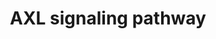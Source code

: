 ---
annotations:
- type: Pathway Ontology
  value: Gas6 - Axl signaling axis
- type: Pathway Ontology
  value: signaling pathway
authors:
- Keshav
- Khanspers
- Rex D A B
- DeSl
- Egonw
description: Axl is a transmembrane protein comes under TAM (Tyro3,Axl and Mertk)
  family of receptor tyrosine kinase (RTK). It is first identified as transforming
  gene, isolated from primary human myeloid leukemia cells. Axl gene is located in
  chromosome 19, at 19q13.1 , which encodes 894 amino acids with molecular weight
  range between 100 and 140kDa. Axl receptor is having extracellular, transmembrane
  and an intracellular domain. Extra cellular domain contains two immunoglobulin like
  (IgL) and fibronectin type-III (FN III) like domain with a single pass transmembrane
  domain. An intracellular protein tyrosine kinase domain contains total six phosphorylation
  sites, among them three phosphorylation sites were found in N-terminal domain such
  as Tyr 779 , Tyr 821 and Tyr 866 and other three sites were found in C-terminal
  domain such as Tyr 698 , Tyr 702 , Tyr 703 which are getting autophosphorlyated
  to accomplish their complete functions of subsequent kinase activity. Axl activation
  is mediated by a ligand growth arrest-specific protein 6 (Gas6). The activation
  of Axl can also occur through ligand independent in response to ROS which mainly
  occurs during oxidative stress and overexpression of Axl. Axl receptor is extensively
  expressed in various tissues such as brain, heart, liver, bone marrow, neurons and
  vascular tissues. The aberrant expression as well as prolonged activation of Axl
  has been reported in various disease conditions such as cancer, chronic immune disorders
  and cardiovascular diseases. The Axl receptor is a class of protein that transfer
  signals from the extracellular matrix into the cytoplasm and results in various
  signaling pathways through its downstream substrates. This regulates various physiological
  processes including cell proliferation, survival, motility, aggregation and anti-inflammation.
  The Axl receptor activation contributes various down signaling pathways including
  PI3K/AKT, MAPK/ERK, JAK/STAT, and PI3K/AKT/mTOR. Axl ligand independent activation
  also induces AKT and MAPK signaling pathways and regulates EMT, which are mainly
  involved in cell proliferation, migration and survival of colorectal cancer. However,
  it has a major concern in biomedical importance, comprehensive detail about Axl
  mediated signaling pathway is still unavailable in the publically available pathway
  resources. Therefore, we systematically developed an integrated pathway map of Axl
  signaling. The pathway map was developed through literature mining from published
  literature data based on manual annotation guidelines adapted from Netpath (curated
  resource of signal transduction pathways in humans). In the present study, PubMed
  search using query terms showed about 1170 articles, which were related to Axl signaling
  pathway until November 2019. These articles were carefully reviewed based on our
  annotation criteria and short listed into 171 articles which had information pertinent
  to Axl mediated signaling.
last-edited: 2021-03-19
organisms:
- Homo sapiens
redirect_from:
- /index.php/Pathway:WP4847
- /instance/WP4847
schema-jsonld:
- '@context': https://schema.org/
  '@id': https://wikipathways.github.io/pathways/WP4847.html
  '@type': Dataset
  creator:
    '@type': Organization
    name: WikiPathways
  description: Axl is a transmembrane protein comes under TAM (Tyro3,Axl and Mertk)
    family of receptor tyrosine kinase (RTK). It is first identified as transforming
    gene, isolated from primary human myeloid leukemia cells. Axl gene is located
    in chromosome 19, at 19q13.1 , which encodes 894 amino acids with molecular weight
    range between 100 and 140kDa. Axl receptor is having extracellular, transmembrane
    and an intracellular domain. Extra cellular domain contains two immunoglobulin
    like (IgL) and fibronectin type-III (FN III) like domain with a single pass transmembrane
    domain. An intracellular protein tyrosine kinase domain contains total six phosphorylation
    sites, among them three phosphorylation sites were found in N-terminal domain
    such as Tyr 779 , Tyr 821 and Tyr 866 and other three sites were found in C-terminal
    domain such as Tyr 698 , Tyr 702 , Tyr 703 which are getting autophosphorlyated
    to accomplish their complete functions of subsequent kinase activity. Axl activation
    is mediated by a ligand growth arrest-specific protein 6 (Gas6). The activation
    of Axl can also occur through ligand independent in response to ROS which mainly
    occurs during oxidative stress and overexpression of Axl. Axl receptor is extensively
    expressed in various tissues such as brain, heart, liver, bone marrow, neurons
    and vascular tissues. The aberrant expression as well as prolonged activation
    of Axl has been reported in various disease conditions such as cancer, chronic
    immune disorders and cardiovascular diseases. The Axl receptor is a class of protein
    that transfer signals from the extracellular matrix into the cytoplasm and results
    in various signaling pathways through its downstream substrates. This regulates
    various physiological processes including cell proliferation, survival, motility,
    aggregation and anti-inflammation. The Axl receptor activation contributes various
    down signaling pathways including PI3K/AKT, MAPK/ERK, JAK/STAT, and PI3K/AKT/mTOR.
    Axl ligand independent activation also induces AKT and MAPK signaling pathways
    and regulates EMT, which are mainly involved in cell proliferation, migration
    and survival of colorectal cancer. However, it has a major concern in biomedical
    importance, comprehensive detail about Axl mediated signaling pathway is still
    unavailable in the publically available pathway resources. Therefore, we systematically
    developed an integrated pathway map of Axl signaling. The pathway map was developed
    through literature mining from published literature data based on manual annotation
    guidelines adapted from Netpath (curated resource of signal transduction pathways
    in humans). In the present study, PubMed search using query terms showed about
    1170 articles, which were related to Axl signaling pathway until November 2019.
    These articles were carefully reviewed based on our annotation criteria and short
    listed into 171 articles which had information pertinent to Axl mediated signaling.
  keywords:
  - SOCS3
  - ''
  - ADAM11
  - ATG5
  - Transmembrane protein
  - mediators
  - MMP9
  - IRS-1
  - MAP2K2
  - RPS6
  - Tumor invasion/migration
  - SMAD3
  - Thrombosis
  - MAPK9
  - MTOR
  - NLRP3
  - CASP3
  - GAS6
  - SMO
  - BMP6
  - CDH1
  - NFKBIA
  - SLUG
  - CD274
  - TF
  - CIP2A
  - CASP1
  - AKT3
  - PRKACA
  - BECN1
  - SRC
  - Lung adenocarcinomas
  - TGF4
  - 'Anti-apoptotic '
  - 'Transcription '
  - GLI1
  - 'Dormacy '
  - AKT1
  - 'MYC '
  - LTB
  - Inflammation
  - ADGRE1
  - MITF
  - SNAI2
  - Angiogenesis
  - cellsurvival
  - AHNAK2
  - VCAM-1
  - MAP2K1
  - ANGPT2
  - suppression
  - NU
  - Chemokines
  - MAPK8
  - 'CYR61 '
  - 'Collagen '
  - FOXP3
  - GLI2
  - RELA
  - DAPK
  - GLI3
  - '     Matrix '
  - PTPN11
  - CTNNB1
  - KRAS
  - CHEK1
  - EMT
  - Liver Inflammation, Steatohepatitis, and Fibrosis
  - CAV2
  - Autophagy
  - TNS2
  - MYC
  - 'regulator '
  - PARP1
  - MERTK
  - JUN
  - '  Immune '
  - MSN
  - MCP1
  - ZEB1
  - MKI67
  - COL1A1
  - RPS6KB1
  - Bcl-2
  - metalloproteases
  - LYN
  - ' RPS6KA1'
  - CXCL16
  - ACTA2
  - (Tregs)
  - RAC
  - IL1B
  - MAPK1
  - TGFBR2
  - Proliferation
  - MAPK14
  - PDK1
  - CP
  - TMEFF1
  - CALD1
  - BIRC5
  - Regulatory T cells
  - FAS
  - 'Bone morphogenetic '
  - CPT1A
  - 'EGFR nuclear translocation '
  - SP1
  - BMP7
  - BMP8A
  - PAK1
  - MDM2
  - CHUK
  - 'Osteosarcoma '
  - BCL2L1
  - MAP1LC3B
  - SOCS1
  - CXCR6
  - MAPK3
  - SNAI1
  - CCL2
  - CCND1
  - 'CCNE1 '
  - Cell migration
  - MMP2
  - VEGFA
  - SNAIL
  - CDK6
  - 'S100A10 '
  - FN1
  - MET
  - VAV1
  - PPARG
  - 'Transcriptional '
  - 'GSK3B '
  - SCD
  - BCL2
  - CCR2
  - TMEM132A
  - FLT1
  - PI3K
  - LINC00526
  - TGFB1I1
  - 'YES'
  - KDR
  - CDKN1A
  - CTLA4
  - ELMO1
  - cell migration and invasion
  - NRG1
  - PM
  - BMP8B
  - STAT3
  - Colorectal Cancer
  - STAT1
  - Tumor progression
  - TGFB2
  - IL-18
  - TGFB1
  - factors
  - EGFR
  - LEF1
  - ACOX1
  - SNAI3
  - CDK4
  - ACTA1
  - DKK3
  - LIGHT
  - CAV1
  - AXL
  - TNF
  - ANXA2
  - TIMP1
  - VIM
  - FOXO1
  - CD36
  - Apoptosis
  - COL3A1
  - PTK2
  - CDKN2A
  - MDM4
  - SPARC
  - TWIST
  - SERPINE1
  - Cell survival
  - proteins
  - TP53
  - AXIN2
  - Cellular senescence
  - 'Signaling '
  - ATF2
  license: CC0
  name: AXL signaling pathway
seo: CreativeWork
title: AXL signaling pathway
wpid: WP4847
---